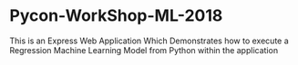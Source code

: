# Pycon-WorkShop-ML-2018
This is an Express Web Application Which Demonstrates how to execute a Regression Machine Learning Model from Python within the application
